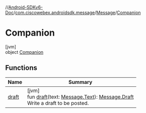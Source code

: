 //[Android-SDKv6-Doc](../../../../index.md)/[com.ciscowebex.androidsdk.message](../../index.md)/[Message](../index.md)/[Companion](index.md)

# Companion

[jvm]\
object [Companion](index.md)

## Functions

| Name | Summary |
|---|---|
| [draft](draft.md) | [jvm]<br>fun [draft](draft.md)(text: [Message.Text](../-text/index.md)): [Message.Draft](../-draft/index.md)<br>Write a draft to be posted. |
